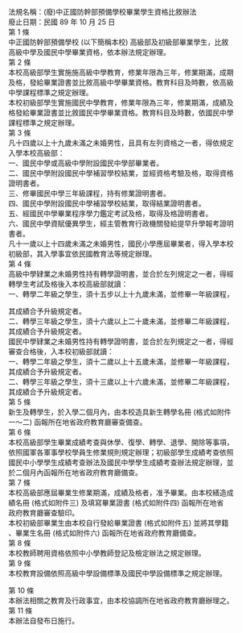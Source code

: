 法規名稱：(廢)中正國防幹部預備學校畢業學生資格比敘辦法  
廢止日期：民國 89 年 10 月 25 日  
第 1 條  
中正國防幹部預備學校 (以下簡稱本校) 高級部及初級部畢業學生，比敘  
高級中學及國民中學畢業資格，依本辦法規定辦理。  
第 2 條  
本校高級部學生實施施高級中學教育，修業年限為三年，修業期滿，成期  
及格，發給畢業證書並比敘高級中學畢業資格。教育科目及時數，依高級  
中學課程標準之規定辦理。  
本校初級部學生實施國民中學教育，修業年限為三年，修業期滿，成績及  
格發給畢業證書並比敘國民中學畢業資格。教育科目及時數，依國民中學  
課程標準之規定辦理。  
第 3 條  
凡十四歲以上十九歲未滿之未婚男性，且具有左列資格之一者，得依規定  
入學本校高級部：  
一、國民中學或高級中學附設國民中學部畢業者。  
二、國民中學附設國民中學補習學校結業，並經資格考驗及格，取得資格  
證明書者。  
三、修畢國民中學三年級課程，持有修業證明書者。  
四、國民中學附設國民中學補習學校結業，取得結業證明書者。  
五、經國民中學畢業程序學力鑑定考試及格，取得及格證明書者。  
六、國民中學資賦優異學生，經主管教育行政機關發給提早升學報考證明  
書者。  
凡十一歲以上十四歲未滿之未婚男性，國民小學應屆畢業者，得入學本校  
初級部，其入學事宜依民國教育法等規定辦理。  
第 4 條  
高級中學肄業之未婚男性持有轉學證明書，並合於左列規定之一者，得經  
轉學生考試及格後入本校高級部就讀：  
一、轉學二年級之學生，須十五步以上十九歲未滿，並修畢一年級課程，  


其成績合予升級規定者。  
二、轉學三年級之學生，須十六歲以上二十歲未滿，並修畢二年級課程，  
其成績合予升級規定者。  
國民中學肄業之未婚男性持有轉學證明書，並合於左列規定之一者，得經  
審查合格後，入本校初級部就讀：  
一、轉學二年級之學生，須十二歲以上十五歲未滿，並修畢一年級課程，  
其成績合予升級規定者。  
二、轉學三年級之學生，須十三歲以上十六歲未滿，並修畢二年級課程，  
其成績合予升級規定者。  
第 5 條  
新生及轉學生，於入學二個月內，由本校造具新生轉學名冊 (格式如附件  
一～二) 函報所在地省政府教育廳審查備查。  
第 6 條  
本校高級部學生畢業成績考查與休學、復學、轉學、退學、開除等事項，  
依照國軍各軍事學校學員生修業規則規定辦理；初級部學生成績考查依照  
國民中小學學生成績考查辦法及國民中學學生成績考查辦法規定辦理，並  
於二個月內函報所在地省政府教育廳備查。  
第 7 條  
本校高級部應屆畢業生修業期滿，成績及格者，准予畢業。由本校繕造成  
績名冊 (格式如附件三) 及填寫畢業證書 (格式如附件四) 函報所在地省  
政府教育廳審查驗印。  
本校初級部畢業生由本校自行發給畢業證書 (格式如附件五) 並將其學籍  
、畢業生名冊 (格式如附件六) 函報所在地省政府教育廳備查。  
第 8 條  
本校教師聘用資格依照中小學教師登記及檢定辦法之規定辦理。  
第 9 條  
本校教育設備依照高級中學設備標準及國民中學設備標準之規定辦理。  


第 10 條  
本辦法相關之教育及行政事宜，由本校協調所在地省政府教育廳辦理之。  
第 11 條  
本辦法自發布日施行。  


